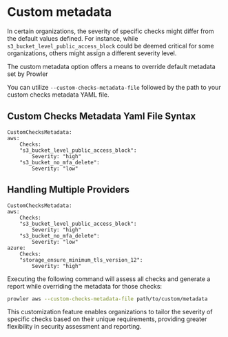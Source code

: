 # Custom metadata

In certain organizations, the severity of specific checks might differ from the default values defined. For instance, while `s3_bucket_level_public_access_block` could be deemed critical for some organizations, others might assign a different severity level.

The custom metadata option offers a means to override default metadata set by Prowler

You can utilize `--custom-checks-metadata-file` followed by the path to your custom checks metadata YAML file.

## Custom Checks Metadata Yaml File Syntax

    CustomChecksMetadata:
    aws:
        Checks:
        "s3_bucket_level_public_access_block":
            Severity: "high"
        "s3_bucket_no_mfa_delete":
            Severity: "low"



## Handling Multiple Providers

    CustomChecksMetadata:
    aws:
        Checks:
        "s3_bucket_level_public_access_block":
            Severity: "high"
        "s3_bucket_no_mfa_delete":
            Severity: "low"
    azure:
        Checks:
        "storage_ensure_minimum_tls_version_12":
            Severity: "high"



Executing the following command will assess all checks and generate a report while overriding the metadata for those checks:
```sh
prowler aws --custom-checks-metadata-file path/to/custom/metadata
```

This customization feature enables organizations to tailor the severity of specific checks based on their unique requirements, providing greater flexibility in security assessment and reporting.
